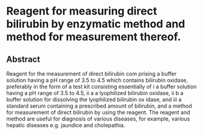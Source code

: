 # Reagent for measuring direct bilirubin by enzymatic method and method for measurement thereof.

## Abstract
Reagent for the measurement of direct bilirubin com prising a buffer solution having a pH range of 3.5 to 4.5 which contains bilirubin oxidase, preferably in the form of a test kit consisting essentially of i a buffer solution having a pH range of 3.5 to 4.5, ii a a lyophilized bilirubin oxidase, ii b a buffer solution for dissolving the lyophilized bilirubin ox idase, and iii a standard serum containing a prescribed amount of bilirubin, and a method for measurement of direct bilirubin by using the reagent. The reagent and method are useful for diagnosis of various diseases, for example, various hepatic diseases e.g. jaundice and cholepathia.